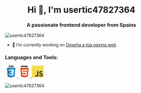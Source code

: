 <h1 align="center">Hi 👋, I'm usertic47827364</h1>
<h3 align="center">A passionate frontend developer from Spains</h3>

<p align="left"> <img src="https://komarev.com/ghpvc/?username=usertic47827364&label=Profile%20views&color=0e75b6&style=flat" alt="usertic47827364" /> </p>

- 🔭 I’m currently working on [Deseña a túa páxina web](https://usertic47827364.github.io/)

</p>

<h3 align="left">Languages and Tools:</h3>
<p align="left"> <a href="https://www.w3schools.com/css/" target="_blank" rel="noreferrer"> <img src="https://raw.githubusercontent.com/devicons/devicon/master/icons/css3/css3-original-wordmark.svg" alt="css3" width="40" height="40"/> </a> <a href="https://www.w3.org/html/" target="_blank" rel="noreferrer"> <img src="https://raw.githubusercontent.com/devicons/devicon/master/icons/html5/html5-original-wordmark.svg" alt="html5" width="40" height="40"/> </a> <a href="https://developer.mozilla.org/en-US/docs/Web/JavaScript" target="_blank" rel="noreferrer"> <img src="https://raw.githubusercontent.com/devicons/devicon/master/icons/javascript/javascript-original.svg" alt="javascript" width="40" height="40"/> </a> </p>

<p><img align="center" src="https://github-readme-streak-stats.herokuapp.com/?user=usertic47827364&" alt="usertic47827364" /></p>

